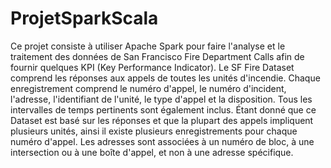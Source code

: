 # ProjetSparkScala
Ce projet consiste à utiliser Apache Spark pour faire l'analyse et le traitement des données de San Francisco Fire Department Calls afin de fournir quelques KPI (Key Performance Indicator). Le SF Fire Dataset comprend les réponses aux appels de toutes les unités d'incendie. Chaque enregistrement comprend le numéro d'appel, le numéro d'incident, l'adresse, l'identifiant de l'unité, le type d'appel et la disposition. Tous les intervalles de temps pertinents sont également inclus. Étant donné que ce Dataset est basé sur les réponses et que la plupart des appels impliquent plusieurs unités, ainsi il existe plusieurs enregistrements pour chaque numéro d'appel. Les adresses sont associées à un numéro de bloc, à une intersection ou à une boîte d'appel, et non à une adresse spécifique.
